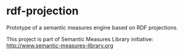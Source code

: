 rdf-projection
==============

Prototype of a semantic measures engine based on RDF projections.

This project is part of Semantic Measures Library initiative: http://www.semantic-measures-library.org

